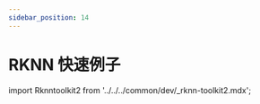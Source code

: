 ```yaml
---
sidebar_position: 14
---
```


# RKNN 快速例子

import Rknntoolkit2 from '../../../common/dev/\_rknn-toolkit2.mdx';

<Rknntoolkit2 />
